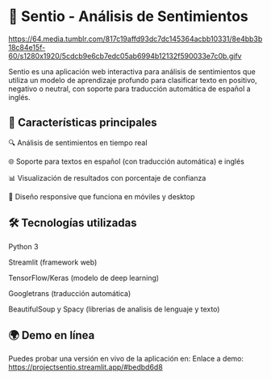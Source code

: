 # 📝 Sentio - Análisis de Sentimientos

https://64.media.tumblr.com/817c19affd93dc7dc145364acbb10331/8e4bb3b18c84e15f-60/s1280x1920/5cdcb9e6cb7edc05ab6994b12132f590033e7c0b.gifv

Sentio es una aplicación web interactiva para análisis de sentimientos que utiliza un modelo de aprendizaje profundo para clasificar texto en positivo, negativo o neutral, con soporte para traducción automática de español a inglés.

## 🌟 Características principales
🔍 Análisis de sentimientos en tiempo real

🌐 Soporte para textos en español (con traducción automática) e inglés

📊 Visualización de resultados con porcentaje de confianza

📱 Diseño responsive que funciona en móviles y desktop

## 🛠️ Tecnologías utilizadas
Python 3

Streamlit (framework web)

TensorFlow/Keras (modelo de deep learning)

Googletrans (traducción automática)

BeautifulSoup y Spacy (librerias de analisis de lenguaje y texto)

## 🌍 Demo en línea

Puedes probar una versión en vivo de la aplicación en: Enlace a demo: https://projectsentio.streamlit.app/#bedbd6d8